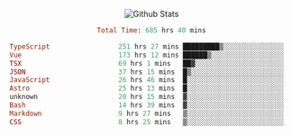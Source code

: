 <!DOCTYPE html>
<body>
<div align="center">
  
  ![Github Stats](https://github-readme-stats.vercel.app/api?username=verycrunchy&show_icons=true&theme=radical)

<!--START_SECTION:waka-->

```ruby
Total Time: 685 hrs 40 mins

TypeScript                 251 hrs 27 mins █████████▒░░░░░░░░░░░░░░░   36.68 %
Vue                        173 hrs 12 mins ██████▒░░░░░░░░░░░░░░░░░░   25.27 %
TSX                        69 hrs 1 mins   ██▓░░░░░░░░░░░░░░░░░░░░░░   10.07 %
JSON                       37 hrs 15 mins  █▒░░░░░░░░░░░░░░░░░░░░░░░   05.43 %
JavaScript                 26 hrs 46 mins  █░░░░░░░░░░░░░░░░░░░░░░░░   03.90 %
Astro                      25 hrs 13 mins  █░░░░░░░░░░░░░░░░░░░░░░░░   03.68 %
unknown                    20 hrs 15 mins  ▓░░░░░░░░░░░░░░░░░░░░░░░░   02.95 %
Bash                       14 hrs 39 mins  ▓░░░░░░░░░░░░░░░░░░░░░░░░   02.14 %
Markdown                   9 hrs 27 mins   ▒░░░░░░░░░░░░░░░░░░░░░░░░   01.38 %
CSS                        8 hrs 25 mins   ▒░░░░░░░░░░░░░░░░░░░░░░░░   01.23 %
```

<!--END_SECTION:waka-->
</div>
</body>
</html>

